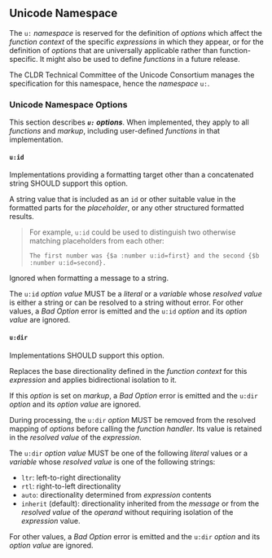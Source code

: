 ## Unicode Namespace

The `u:` _namespace_ is reserved for the definition of _options_
which affect the _function context_ of the specific _expressions_
in which they appear,
or for the definition of _options_ that are universally applicable
rather than function-specific.
It might also be used to define _functions_ in a future release.

The CLDR Technical Committee of the Unicode Consortium
manages the specification for this namespace, hence the _namespace_ `u:`.

### Unicode Namespace Options

This section describes **_<dfn>`u:` options</dfn>_**.
When implemented, they apply to all _functions_ and _markup_,
including user-defined _functions_ in that implementation.

#### `u:id`

Implementations providing a formatting target other than a concatenated string
SHOULD support this option.

A string value that is included as an `id` or other suitable value
in the formatted parts for the _placeholder_,
or any other structured formatted results.

> For example, `u:id` could be used to distinguish
> two otherwise matching placeholders from each other:
>
> ```
> The first number was {$a :number u:id=first} and the second {$b :number u:id=second}.
> ```

Ignored when formatting a message to a string.

The `u:id` _option value_ MUST be a _literal_ or a
_variable_ whose _resolved value_ is either a string
or can be resolved to a string without error.
For other values, a _Bad Option_ error is emitted
and the `u:id` _option_ and its _option value_ are ignored.

#### `u:dir`

Implementations SHOULD support this option.

Replaces the base directionality defined in
the _function context_ for this _expression_
and applies bidirectional isolation to it.

If this _option_ is set on _markup_, a _Bad Option_ error is emitted
and the `u:dir` _option_ and its _option value_ are ignored.

During processing, the `u:dir` _option_
MUST be removed from the resolved mapping of _options_
before calling the _function handler_.
Its value is retained in the _resolved value_ of the _expression_.

The `u:dir` _option value_ MUST be one of the following _literal_ values
or a _variable_ whose _resolved value_ is one of the following strings:
- `ltr`: left-to-right directionality
- `rtl`: right-to-left directionality
- `auto`: directionality determined from _expression_ contents
- `inherit` (default): directionality inherited from the _message_
   or from the _resolved value_ of the _operand_ without
   requiring isolation of the _expression_ value.

For other values, a _Bad Option_ error is emitted
and the `u:dir` _option_ and its _option value_ are ignored.
